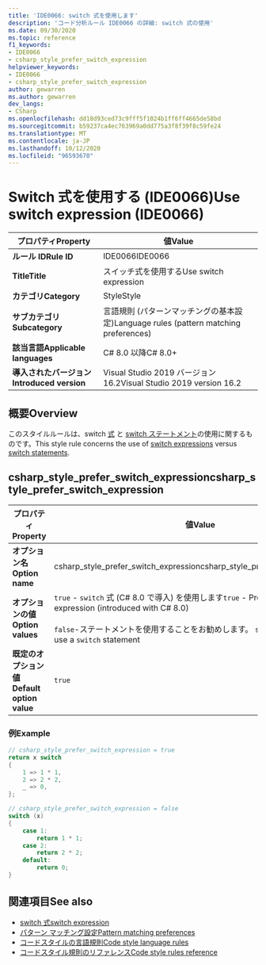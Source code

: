```yaml
---
title: 'IDE0066: switch 式を使用します'
description: 'コード分析ルール IDE0066 の詳細: switch 式の使用'
ms.date: 09/30/2020
ms.topic: reference
f1_keywords:
- IDE0066
- csharp_style_prefer_switch_expression
helpviewer_keywords:
- IDE0066
- csharp_style_prefer_switch_expression
author: gewarren
ms.author: gewarren
dev_langs:
- CSharp
ms.openlocfilehash: dd18d93ced73c9fff5f1024b1ff6ff4665de58bd
ms.sourcegitcommit: b59237ca4ec763969a0dd775a3f8f39f8c59fe24
ms.translationtype: MT
ms.contentlocale: ja-JP
ms.lasthandoff: 10/12/2020
ms.locfileid: "96593670"
---
```

# <a name="use-switch-expression-ide0066"></a><span data-ttu-id="448fe-103">Switch 式を使用する (IDE0066)</span><span class="sxs-lookup"><span data-stu-id="448fe-103">Use switch expression (IDE0066)</span></span>

|<span data-ttu-id="448fe-104">プロパティ</span><span class="sxs-lookup"><span data-stu-id="448fe-104">Property</span></span>|<span data-ttu-id="448fe-105">値</span><span class="sxs-lookup"><span data-stu-id="448fe-105">Value</span></span>|
|-|-|
| <span data-ttu-id="448fe-106">**ルール ID**</span><span class="sxs-lookup"><span data-stu-id="448fe-106">**Rule ID**</span></span> | <span data-ttu-id="448fe-107">IDE0066</span><span class="sxs-lookup"><span data-stu-id="448fe-107">IDE0066</span></span> |
| <span data-ttu-id="448fe-108">**Title**</span><span class="sxs-lookup"><span data-stu-id="448fe-108">**Title**</span></span> | <span data-ttu-id="448fe-109">スイッチ式を使用する</span><span class="sxs-lookup"><span data-stu-id="448fe-109">Use switch expression</span></span> |
| <span data-ttu-id="448fe-110">**カテゴリ**</span><span class="sxs-lookup"><span data-stu-id="448fe-110">**Category**</span></span> | <span data-ttu-id="448fe-111">Style</span><span class="sxs-lookup"><span data-stu-id="448fe-111">Style</span></span> |
| <span data-ttu-id="448fe-112">**サブカテゴリ**</span><span class="sxs-lookup"><span data-stu-id="448fe-112">**Subcategory**</span></span> | <span data-ttu-id="448fe-113">言語規則 (パターンマッチングの基本設定)</span><span class="sxs-lookup"><span data-stu-id="448fe-113">Language rules (pattern matching preferences)</span></span> |
| <span data-ttu-id="448fe-114">**該当言語**</span><span class="sxs-lookup"><span data-stu-id="448fe-114">**Applicable languages**</span></span> | <span data-ttu-id="448fe-115">C# 8.0 以降</span><span class="sxs-lookup"><span data-stu-id="448fe-115">C# 8.0+</span></span> |
| <span data-ttu-id="448fe-116">**導入されたバージョン**</span><span class="sxs-lookup"><span data-stu-id="448fe-116">**Introduced version**</span></span> | <span data-ttu-id="448fe-117">Visual Studio 2019 バージョン 16.2</span><span class="sxs-lookup"><span data-stu-id="448fe-117">Visual Studio 2019 version 16.2</span></span> |

## <a name="overview"></a><span data-ttu-id="448fe-118">概要</span><span class="sxs-lookup"><span data-stu-id="448fe-118">Overview</span></span>

<span data-ttu-id="448fe-119">このスタイルルールは、switch [式](../../../csharp/language-reference/operators/switch-expression.md) と [switch ステートメント](../../../csharp/language-reference/keywords/switch.md)の使用に関するものです。</span><span class="sxs-lookup"><span data-stu-id="448fe-119">This style rule concerns the use of [switch expressions](../../../csharp/language-reference/operators/switch-expression.md) versus [switch statements](../../../csharp/language-reference/keywords/switch.md).</span></span>

## <a name="csharp_style_prefer_switch_expression"></a><span data-ttu-id="448fe-120">csharp_style_prefer_switch_expression</span><span class="sxs-lookup"><span data-stu-id="448fe-120">csharp_style_prefer_switch_expression</span></span>

|<span data-ttu-id="448fe-121">プロパティ</span><span class="sxs-lookup"><span data-stu-id="448fe-121">Property</span></span>|<span data-ttu-id="448fe-122">値</span><span class="sxs-lookup"><span data-stu-id="448fe-122">Value</span></span>|
|-|-|
| <span data-ttu-id="448fe-123">**オプション名**</span><span class="sxs-lookup"><span data-stu-id="448fe-123">**Option name**</span></span> | <span data-ttu-id="448fe-124">csharp_style_prefer_switch_expression</span><span class="sxs-lookup"><span data-stu-id="448fe-124">csharp_style_prefer_switch_expression</span></span> |
| <span data-ttu-id="448fe-125">**オプションの値**</span><span class="sxs-lookup"><span data-stu-id="448fe-125">**Option values**</span></span> | <span data-ttu-id="448fe-126">`true` - `switch` 式 (C# 8.0 で導入) を使用します</span><span class="sxs-lookup"><span data-stu-id="448fe-126">`true` - Prefer to use a `switch` expression (introduced with C# 8.0)</span></span><br /><br /><span data-ttu-id="448fe-127">`false`-ステートメントを使用することをお勧めします。 `switch`</span><span class="sxs-lookup"><span data-stu-id="448fe-127">`false` - Prefer to use a `switch` statement</span></span> |
| <span data-ttu-id="448fe-128">**既定のオプション値**</span><span class="sxs-lookup"><span data-stu-id="448fe-128">**Default option value**</span></span> | `true` |

### <a name="example"></a><span data-ttu-id="448fe-129">例</span><span class="sxs-lookup"><span data-stu-id="448fe-129">Example</span></span>

```csharp
// csharp_style_prefer_switch_expression = true
return x switch
{
    1 => 1 * 1,
    2 => 2 * 2,
    _ => 0,
};

// csharp_style_prefer_switch_expression = false
switch (x)
{
    case 1:
        return 1 * 1;
    case 2:
        return 2 * 2;
    default:
        return 0;
}
```

## <a name="see-also"></a><span data-ttu-id="448fe-130">関連項目</span><span class="sxs-lookup"><span data-stu-id="448fe-130">See also</span></span>

- [<span data-ttu-id="448fe-131">switch 式</span><span class="sxs-lookup"><span data-stu-id="448fe-131">switch expression</span></span>](../../../csharp/language-reference/operators/switch-expression.md)
- [<span data-ttu-id="448fe-132">パターン マッチング設定</span><span class="sxs-lookup"><span data-stu-id="448fe-132">Pattern matching preferences</span></span>](pattern-matching-preferences.md)
- [<span data-ttu-id="448fe-133">コードスタイルの言語規則</span><span class="sxs-lookup"><span data-stu-id="448fe-133">Code style language rules</span></span>](language-rules.md)
- [<span data-ttu-id="448fe-134">コードスタイル規則のリファレンス</span><span class="sxs-lookup"><span data-stu-id="448fe-134">Code style rules reference</span></span>](index.md)
